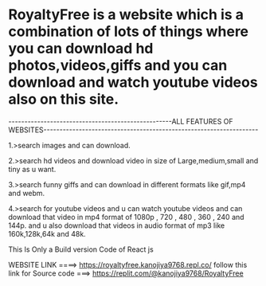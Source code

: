 # RoyaltyFree is a website which is a combination of lots of things where you can download hd photos,videos,giffs and you can download and watch youtube videos also on this site.

---------------------------------------------------ALL FEATURES OF WEBSITES-------------------------------------------------------------------

1.>search images and can download.

2.>search hd videos and download video in size of Large,medium,small and tiny as u want.

3.>search funny giffs and can download in different formats like gif,mp4 and webm.

4.>search for youtube videos and u can watch youtube videos and can download that video in mp4 format of 1080p , 720 , 480 , 360 , 240 and 144p. and u also download that videos in audio format of mp3 like 160k,128k,64k and 48k. 


This Is Only a Build version Code of React js

 WEBSITE LINK ====> https://royaltyfree.kanojiya9768.repl.co/
 follow this link for Source code  ===> https://replit.com/@kanojiya9768/RoyaltyFree
